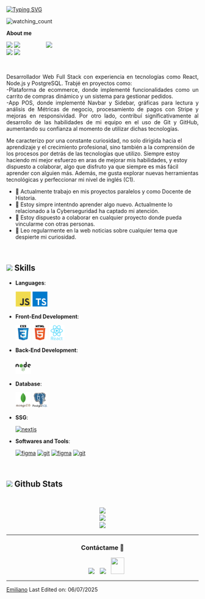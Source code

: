 <a href="https://git.io/typing-svg"><img src="https://readme-typing-svg.demolab.com?font=Audiowide&size=40&pause=1000&color=006CF7&background=810023&center=true&vCenter=true&width=435&lines=Hola!+Soy+Emiliano" alt="Typing SVG" /></a>
<p align="left"> 
<img src="https://komarev.com/ghpvc/?username=EmilianoAllende&color=brightgreen" alt="watching_count" />
 </p>
	
**About me**

<picture> <img align="right" src="https://khatriroshan.com.np/static/media/giphy.b31655aeb566789dab09.gif" width = 400px></picture>
 <p align="left">
  <img src="https://img.shields.io/badge/Focus-Frontend%20Development-dodgerblue" />
  <img src="https://img.shields.io/badge/Focus-Fullstack%20Development-dodgerblue" />
  <br>
  <img src="https://img.shields.io/badge/Languages-Spanish (Native)-dodgerblue" />
  <img src="https://img.shields.io/badge/Languages-English (C1)-dodgerblue" />
</p>
<br>

<p align="justify">
Desarrollador Web Full Stack con experiencia en tecnologías como React, Node.js y PostgreSQL. Trabjé en proyectos como: <br>
  -Plataforma de ecommerce, donde implementé funcionalidades como un carrito de compras dinámico y un sistema para gestionar pedidos.<br>
  -App POS, donde implementé Navbar y Sidebar, gráficas para lectura y análisis de Métricas de negocio, procesamiento de pagos con Stripe y mejoras en responsividad. Por otro lado, contribuí significativamente al desarrollo de las habilidades de mi equipo en el uso de Git y GitHub, aumentando su confianza al momento de utilizar dichas tecnologías.

Me caracterizo por una constante curiosidad, no solo dirigida hacia el aprendizaje y el crecimiento profesional, sino también a la comprensión de los procesos por detrás de las tecnologías que utilizo. Siempre estoy haciendo mi mejor esfuerzo en aras de mejorar mis habilidades, y estoy dispuesto a colaborar, algo que disfruto ya que siempre es más fácil aprender con alguien más. Además, me gusta explorar nuevas herramientas tecnológicas y perfeccionar mi nivel de inglés (C1).
</p>

- 🔭 Actualmente trabajo en mis proyectos paralelos y como Docente de Historia.
- 🌱 Estoy simpre intentndo aprender algo nuevo. Actualmente lo relacionado a la Cyberseguridad ha captado mi atención.
- 👯 Estoy dispuesto a colaborar en cualquier proyecto donde pueda vincularme con otras personas.
- 📄 Leo regularmente en la web noticias sobre cualquier tema que despierte mi curiosidad.

<br>

## <img src="https://media2.giphy.com/media/QssGEmpkyEOhBCb7e1/giphy.gif?cid=ecf05e47a0n3gi1bfqntqmob8g9aid1oyj2wr3ds3mg700bl&rid=giphy.gif" width ="25"><b> Skills</b>

<p align="center">

- **Languages**:
    
     <a href="https://developer.mozilla.org/en-US/docs/Web/JavaScript" target="_blank" rel="noreferrer"> <img src="https://raw.githubusercontent.com/devicons/devicon/master/icons/javascript/javascript-original.svg" alt="javascript" width="40" height="40"/></a> 
     <a href="https://www.typescriptlang.org/" target="_blank" rel="noreferrer"> <img src="https://raw.githubusercontent.com/devicons/devicon/master/icons/typescript/typescript-original.svg" alt="typescript" width="40" height="40"/> </a>
  
- **Front-End Development**:

   <a href="https://www.w3schools.com/css/" target="_blank" rel="noreferrer"> <img src="https://raw.githubusercontent.com/devicons/devicon/master/icons/css3/css3-original-wordmark.svg" alt="css3" width="40" height="40"/></a>
  <a href="https://www.w3.org/html/" target="_blank" rel="noreferrer"> <img src="https://raw.githubusercontent.com/devicons/devicon/master/icons/html5/html5-original-wordmark.svg" alt="html5" width="40" height="40"/></a>
  <a href="https://reactjs.org/" target="_blank" rel="noreferrer"> <img src="https://raw.githubusercontent.com/devicons/devicon/master/icons/react/react-original-wordmark.svg" alt="react" width="40" height="40"/></a>

- **Back-End Development**:

   <a href="https://nodejs.org" target="_blank" rel="noreferrer"> <img src="https://raw.githubusercontent.com/devicons/devicon/master/icons/nodejs/nodejs-original-wordmark.svg" alt="nodejs" width="40" height="40"/></a>

- **Database**:

   <a href="https://www.mongodb.com/" target="_blank" rel="noreferrer"> <img src="https://raw.githubusercontent.com/devicons/devicon/master/icons/mongodb/mongodb-original-wordmark.svg" alt="mongodb" width="40" height="40"/></a> 
   <a href="https://www.postgresql.org" target="_blank" rel="noreferrer"> <img src="https://raw.githubusercontent.com/devicons/devicon/master/icons/postgresql/postgresql-original-wordmark.svg" alt="postgresql" width="40" height="40"/></a>

- **SSG**:

   <a href="https://nextjs.org/" target="_blank" rel="noreferrer"> <img src="https://cdn.worldvectorlogo.com/logos/nextjs-2.svg" alt="nextjs" width="40" height="40"/></a>



- **Softwares and Tools**:

  <a href="https://www.figma.com/" target="_blank" rel="noreferrer"> <img src="https://www.vectorlogo.zone/logos/figma/figma-icon.svg" alt="figma" width="40" height="40"/></a>
  <a href="https://git-scm.com/" target="_blank" rel="noreferrer"> <img src="https://www.vectorlogo.zone/logos/git-scm/git-scm-icon.svg" alt="git" width="40" height="40"/></a>
  <a href="https://www.figma.com/" target="_blank" rel="noreferrer"> <img src="https://user-images.githubusercontent.com/64439609/212556741-81407849-82c8-4926-854f-820e8a644375.png" alt="figma" width="40" height="40"/></a>
  <a href="https://git-scm.com/" target="_blank" rel="noreferrer"> <img src="https://user-images.githubusercontent.com/64439609/212556802-77a65ec1-aa71-4272-b603-1a57d1914678.png" alt="git" width="40" height="40"/></a>



 

<br>
</p>


<p align="left">  </p>


## <img src="https://media.giphy.com/media/iY8CRBdQXODJSCERIr/giphy.gif" width="35"><b> Github Stats </b>
<br>

<div align="center">

![](https://github-readme-stats.vercel.app/api?username=EmilianoAllende&theme=dracula&hide_border=false&include_all_commits=true&count_private=true)<br/>
![](https://github-readme-streak-stats.herokuapp.com/?user=EmilianoAllende&theme=dracula&hide_border=false)<br/>
![](https://github-readme-stats.vercel.app/api/top-langs/?username=EmilianoAllende&theme=dracula&hide_border=false&include_all_commits=true&count_private=true&layout=compact)
	
</a>
</div>



-----

<h3 align="center" >Contáctame 🤝 </h3>

<p align="center">

 <div align="center"  class="icons-social" style="margin-left: 10px;">
        <a   target="_blank" href="https://www.linkedin.com/in/emiliano-allende-872a25140/">
			<img src="https://img.icons8.com/doodle/40/000000/linkedin--v2.png" style="margin-left: 10px;" ></a>
        <a style="margin-left: 10px;" target="_blank" href="">
		<img src="https://img.icons8.com/doodle/40/000000/github--v1.png"></a>
           <a style="margin-left: 10px;" target="_blank" href="mailto:emilianoallende94@gmail.com">
		<img src="https://img.icons8.com/doodle/2x/gmail-new.png" style=" width:35px; height:43px;"></a>
      </div>

</p>


	

</div>


------
[Emiliano](https://github.com/EmilianoAllende)
Last Edited on: 06/07/2025
